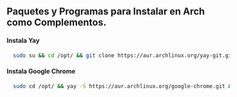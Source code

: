 ## Paquetes y Programas para Instalar en Arch como Complementos.

#### Instala Yay
```bash
  sudo su && cd /opt/ && git clone https://aur.archlinux.org/yay-git.git && cd yay-git && makepkg -si
```
#### Instala Google Chrome
```bash
  sudo cd /opt/ && yay -S https://aur.archlinux.org/google-chrome.git && cd google-chrome && makepkg -si
```

#### 
